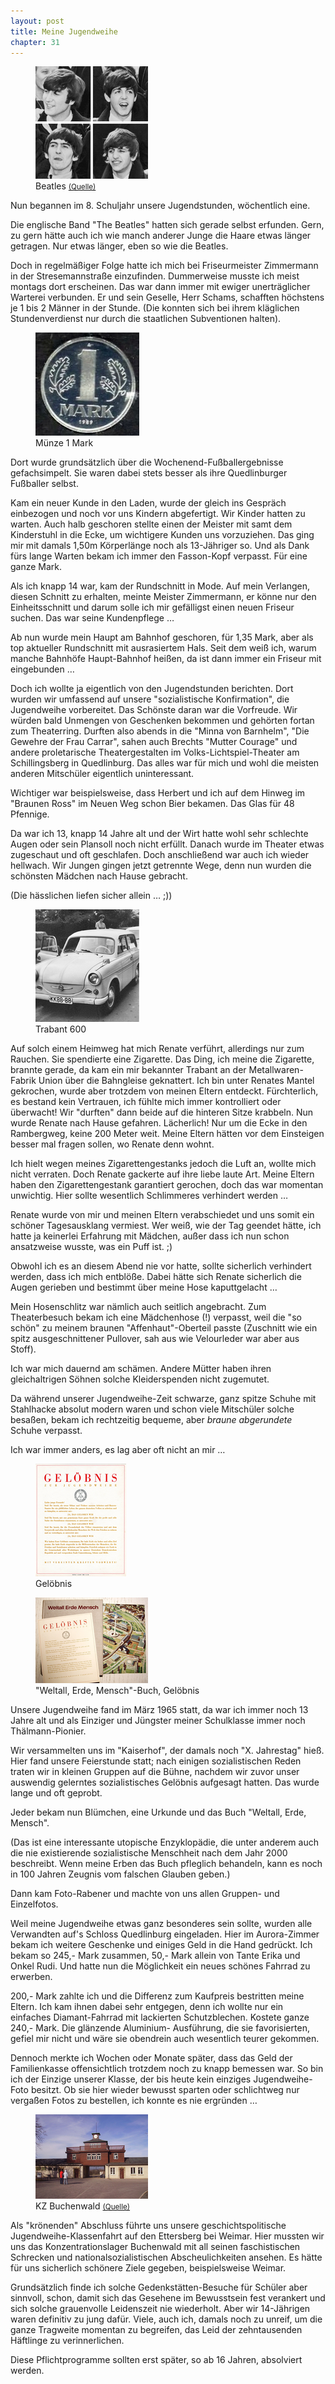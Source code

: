 ```yaml
---  
layout: post
title: Meine Jugendweihe
chapter: 31
---  
```




<figure class="right"><a href="/bilder/123.jpg" title="Klicken f&uuml;r Grossansicht" rel="facebox"><img title="Beatles" src="/bilder/thumb-123.png"></a><figcaption>Beatles <small><a href="http://commons.wikimedia.org/wiki/File:The_Fabs.JPG#file">(Quelle)</a></small></figcaption></figure>
 Nun begannen im 8. Schuljahr unsere Jugendstunden, wöchentlich
eine.

Die englische Band "The Beatles" hatten sich gerade selbst erfunden. Gern, zu
gern hätte auch ich wie manch anderer Junge die Haare etwas länger getragen.
Nur etwas länger, eben so wie die Beatles.

Doch in regelmäßiger Folge hatte ich mich bei Friseurmeister Zimmermann in der
Stresemannstraße einzufinden. Dummerweise musste ich meist montags dort
erscheinen. Das war dann immer mit ewiger unerträglicher Warterei verbunden.
Er und sein Geselle, Herr Schams, schafften höchstens je 1 bis 2 Männer in der
Stunde. (Die konnten sich bei ihrem kläglichen Stundenverdienst nur durch die
staatlichen Subventionen halten).

<figure class="left"><a href="/bilder/124.jpg" title="Klicken f&uuml;r Grossansicht" rel="facebox"><img title="Mu&#x308;nze 1 Mark" src="/bilder/thumb-124.png"></a><figcaption>Mu&#x308;nze 1 Mark</figcaption></figure>
 Dort wurde grundsätzlich über die Wochenend-Fußballergebnisse
gefachsimpelt. Sie waren dabei stets besser als ihre Quedlinburger Fußballer
selbst.

Kam ein neuer Kunde in den Laden, wurde der gleich ins Gespräch einbezogen und
noch vor uns Kindern abgefertigt. Wir Kinder hatten zu warten. Auch halb
geschoren stellte einen der Meister mit samt dem Kinderstuhl in die Ecke, um
wichtigere Kunden uns vorzuziehen. Das ging mir mit damals 1,50m Körperlänge
noch als 13-Jähriger so. Und als Dank fürs lange Warten bekam ich immer den
Fasson-Kopf verpasst. Für eine ganze Mark.

Als ich knapp 14 war, kam der Rundschnitt in Mode. Auf mein Verlangen, diesen
Schnitt zu erhalten, meinte Meister Zimmermann, er könne nur den
Einheitsschnitt und darum solle ich mir gefälligst einen neuen Friseur suchen.
Das war seine Kundenpflege …

Ab nun wurde mein Haupt am Bahnhof geschoren, für 1,35 Mark, aber als top
aktueller Rundschnitt mit ausrasiertem Hals. Seit dem weiß ich, warum manche
Bahnhöfe Haupt-Bahnhof heißen, da ist dann immer ein Friseur mit eingebunden …

Doch ich wollte ja eigentlich von den Jugendstunden berichten. Dort wurden wir
umfassend auf unsere "sozialistische Konfirmation", die Jugendweihe
vorbereitet. Das Schönste daran war die Vorfreude. Wir würden bald Unmengen
von Geschenken bekommen und gehörten fortan zum Theaterring. Durften also
abends in die "Minna von Barnhelm", "Die Gewehre der Frau Carrar", sahen auch
Brechts "Mutter Courage" und andere proletarische Theatergestalten im
Volks-Lichtspiel-Theater am Schillingsberg in Quedlinburg. Das alles war für
mich und wohl die meisten anderen Mitschüler eigentlich uninteressant.

Wichtiger war beispielsweise, dass Herbert und ich auf dem Hinweg im "Braunen
Ross" im Neuen Weg schon Bier bekamen. Das Glas für 48 Pfennige.

Da war ich 13, knapp 14 Jahre alt und der Wirt hatte wohl sehr schlechte Augen
oder sein Plansoll noch nicht erfüllt. Danach wurde im Theater etwas
zugeschaut und oft geschlafen. Doch anschließend war auch ich wieder hellwach.
Wir Jungen gingen jetzt getrennte Wege, denn nun wurden die schönsten Mädchen
nach Hause gebracht.

(Die hässlichen liefen sicher allein … ;))

<figure class="right"><a href="/bilder/125.jpg" title="Klicken f&uuml;r Grossansicht" rel="facebox"><img title="Trabant 600" src="/bilder/thumb-125.png"></a><figcaption>Trabant 600</figcaption></figure>
 Auf solch einem Heimweg hat mich Renate verführt, allerdings nur zum
Rauchen. Sie spendierte eine Zigarette. Das Ding, ich meine die Zigarette,
brannte gerade, da kam ein mir bekannter Trabant an der Metallwaren-Fabrik
Union über die Bahngleise geknattert. Ich bin unter Renates Mantel gekrochen,
wurde aber trotzdem von meinen Eltern entdeckt. Fürchterlich, es bestand kein
Vertrauen, ich fühlte mich immer kontrolliert oder überwacht! Wir "durften"
dann beide auf die hinteren Sitze krabbeln. Nun wurde Renate nach Hause
gefahren. Lächerlich! Nur um die Ecke in den Rambergweg, keine 200 Meter weit.
Meine Eltern hätten vor dem Einsteigen besser mal fragen sollen, wo Renate
denn wohnt.

Ich hielt wegen meines Zigarettengestanks jedoch die Luft an, wollte mich
nicht verraten. Doch Renate gackerte auf ihre liebe laute Art. Meine Eltern
haben den Zigarettengestank garantiert gerochen, doch das war momentan
unwichtig. Hier sollte wesentlich Schlimmeres verhindert werden …

Renate wurde von mir und meinen Eltern verabschiedet und uns somit ein schöner
Tagesausklang vermiest. Wer weiß, wie der Tag geendet hätte, ich hatte ja
keinerlei Erfahrung mit Mädchen, außer dass ich nun schon ansatzweise wusste,
was ein Puff ist. ;)

Obwohl ich es an diesem Abend nie vor hatte, sollte sicherlich verhindert
werden, dass ich mich entblöße. Dabei hätte sich Renate sicherlich die Augen
gerieben und bestimmt über meine Hose kaputtgelacht …

Mein Hosenschlitz war nämlich auch seitlich angebracht. Zum Theaterbesuch
bekam ich eine Mädchenhose (!) verpasst, weil die "so schön" zu meinem braunen
"Affenhaut"-Oberteil passte (Zuschnitt wie ein spitz ausgeschnittener
Pullover, sah aus wie Velourleder war aber aus Stoff).

Ich war mich dauernd am schämen. Andere Mütter haben ihren gleichaltrigen
Söhnen solche Kleiderspenden nicht zugemutet.

Da während unserer Jugendweihe-Zeit schwarze, ganz spitze Schuhe mit
Stahlhacke absolut modern waren und schon viele Mitschüler solche besaßen,
bekam ich rechtzeitig bequeme, aber _braune abgerundete_ Schuhe verpasst.

Ich war immer anders, es lag aber oft nicht an mir …

<figure class="left"><a href="/bilder/126.jpg" title="Klicken f&uuml;r Grossansicht" rel="facebox"><img title="Gelo&#x308;bnis" src="/bilder/thumb-126.png"></a><figcaption>Gelo&#x308;bnis</figcaption></figure>
 <figure class="right"><a href="/bilder/127.jpg" title="Klicken f&uuml;r Grossansicht" rel="facebox"><img title="&#x22;Weltall, Erde, Mensch&#x22;-Buch, Gelo&#x308;bnis" src="/bilder/thumb-127.png"></a><figcaption>&#x22;Weltall, Erde, Mensch&#x22;-Buch, Gelo&#x308;bnis</figcaption></figure>
 Unsere Jugendweihe fand im März 1965 statt, da war ich immer
noch 13 Jahre alt und als Einziger und Jüngster meiner Schulklasse immer noch
Thälmann-Pionier.

Wir versammelten uns im "Kaiserhof", der damals noch "X. Jahrestag" hieß. Hier
fand unsere Feierstunde statt; nach einigen sozialistischen Reden traten wir
in kleinen Gruppen auf die Bühne, nachdem wir zuvor unser auswendig gelerntes
sozialistisches Gelöbnis aufgesagt hatten. Das wurde lange und oft geprobt.

Jeder bekam nun Blümchen, eine Urkunde und das Buch "Weltall, Erde, Mensch".

(Das ist eine interessante utopische Enzyklopädie, die unter anderem auch die
nie existierende sozialistische Menschheit nach dem Jahr 2000 beschreibt. Wenn
meine Erben das Buch pfleglich behandeln, kann es noch in 100 Jahren Zeugnis
vom falschen Glauben geben.)

Dann kam Foto-Rabener und machte von uns allen Gruppen- und Einzelfotos.

Weil meine Jugendweihe etwas ganz besonderes sein sollte, wurden alle
Verwandten auf's Schloss Quedlinburg eingeladen. Hier im Aurora-Zimmer bekam
ich weitere Geschenke und einiges Geld in die Hand gedrückt. Ich bekam so
245,- Mark zusammen, 50,- Mark allein von Tante Erika und Onkel Rudi. Und
hatte nun die Möglichkeit ein neues schönes Fahrrad zu erwerben.

200,- Mark zahlte ich und die Differenz zum Kaufpreis bestritten meine Eltern.
Ich kam ihnen dabei sehr entgegen, denn ich wollte nur ein einfaches
Diamant-Fahrrad mit lackierten Schutzblechen. Kostete ganze 240,- Mark. Die
glänzende Aluminium- Ausführung, die sie favorisierten, gefiel mir nicht und
wäre sie obendrein auch wesentlich teurer gekommen.

Dennoch merkte ich Wochen oder Monate später, dass das Geld der Familienkasse
offensichtlich trotzdem noch zu knapp bemessen war. So bin ich der Einzige
unserer Klasse, der bis heute kein einziges Jugendweihe-Foto besitzt. Ob sie
hier wieder bewusst sparten oder schlichtweg nur vergaßen Fotos zu bestellen,
ich konnte es nie ergründen …

<figure class="left"><a href="/bilder/128.jpg" title="Klicken f&uuml;r Grossansicht" rel="facebox"><img title="KZ Buchenwald" src="/bilder/thumb-128.png"></a><figcaption>KZ Buchenwald <small><a href="http://commons.wikimedia.org/wiki/File:KZ_Buchenwald_Torgeb%C3%A4ude_1.JPG#file">(Quelle)</a></small></figcaption></figure>
Als "krönenden" Abschluss führte uns unsere geschichtspolitische
Jugendweihe-Klassenfahrt auf den Ettersberg bei Weimar. Hier mussten wir uns
das Konzentrationslager Buchenwald mit all seinen faschistischen Schrecken und
nationalsozialistischen Abscheulichkeiten ansehen. Es hätte für uns sicherlich
schönere Ziele gegeben, beispielsweise Weimar.

Grundsätzlich finde ich solche Gedenkstätten-Besuche für Schüler aber
sinnvoll, schon, damit sich das Gesehene im Bewusstsein fest verankert und
sich solche grauenvolle Leidenszeit nie wiederholt. Aber wir 14-Jährigen waren
definitiv zu jung dafür. Viele, auch ich, damals noch zu unreif, um die ganze
Tragweite momentan zu begreifen, das Leid der zehntausenden Häftlinge zu
verinnerlichen.

Diese Pflichtprogramme sollten erst später, so ab 16 Jahren, absolviert
werden.

